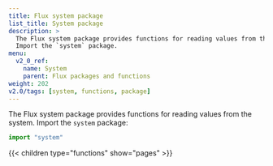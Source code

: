 ```yaml
---
title: Flux system package
list_title: System package
description: >
  The Flux system package provides functions for reading values from the system.
  Import the `system` package.
menu:
  v2_0_ref:
    name: System
    parent: Flux packages and functions
weight: 202
v2.0/tags: [system, functions, package]
---
```


The Flux system package provides functions for reading values from the system.
Import the `system` package:

```js
import "system"
```

{{< children type="functions" show="pages" >}}
